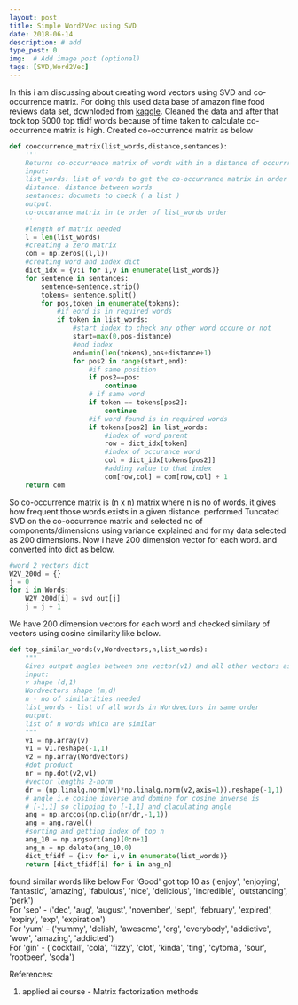 ```yaml
---
layout: post
title: Simple Word2Vec using SVD
date: 2018-06-14
description: # add
type_post: 0
img:  # Add image post (optional)
tags: [SVD,Word2Vec]
---
```

In this i am discussing about creating word vectors using SVD and co-occurrence matrix. For doing this used data base of amazon 
fine food reviews data set, downloded from [kaggle](https://www.kaggle.com/snap/amazon-fine-food-reviews/data). Cleaned the data
and after that took top 5000 top tfidf words because of time taken to calculate co-occurrence matrix is high. Created co-occurrence matrix
as below
~~~ python
def cooccurrence_matrix(list_words,distance,sentances):
    '''
    Returns co-occurrence matrix of words with in a distance of occurrrence
    input:
    list_words: list of words to get the co-occurrance matrix in order
    distance: distance between words
    sentances: documets to check ( a list )
    output:
    co-occurance matrix in te order of list_words order
    '''
    #length of matrix needed
    l = len(list_words)
    #creating a zero matrix
    com = np.zeros((l,l))
    #creating word and index dict
    dict_idx = {v:i for i,v in enumerate(list_words)}
    for sentence in sentances:
        sentence=sentence.strip()
        tokens= sentence.split()
        for pos,token in enumerate(tokens):
            #if eord is in required words
            if token in list_words:
                #start index to check any other word occure or not
                start=max(0,pos-distance)
                #end index
                end=min(len(tokens),pos+distance+1)
                for pos2 in range(start,end):
                    #if same position
                    if pos2==pos:
                        continue
                    # if same word
                    if token == tokens[pos2]:
                        continue
                    #if word found is in required words
                    if tokens[pos2] in list_words:
                        #index of word parent
                        row = dict_idx[token]
                        #index of occurance word
                        col = dict_idx[tokens[pos2]]
                        #adding value to that index
                        com[row,col] = com[row,col] + 1
    return com
~~~
So co-occurrence matrix is (n x n) matrix where n is no of words. it gives how frequent those words exists in a given distance. performed Tuncated SVD on the co-occurrence matrix and selected no of components/dimensions using variance explained and for my data selected as 200 dimensions. Now i have 200 dimension vector for each word.  and converted into dict as below.
~~~ python
#word 2 vectors dict
W2V_200d = {}
j = 0
for i in Words:
    W2V_200d[i] = svd_out[j]
    j = j + 1
~~~
We have 200 dimension vectors for each word and checked similary of vectors using cosine similarity like below.
~~~ python
def top_similar_words(v,Wordvectors,n,list_words):
	"""
	Gives output angles between one vector(v1) and all other vectors as matrix(v2)
	input:
	v shape (d,1)
	Wordvectors shape (m,d)
	n - no of similarities needed
	list_words - list of all words in Wordvectors in same order
	output:
	list of n words which are similar
	"""
	v1 = np.array(v)
	v1 = v1.reshape(-1,1)
	v2 = np.array(Wordvectors)
	#dot product
	nr = np.dot(v2,v1)
	#vector lengths 2-norm
	dr = (np.linalg.norm(v1)*np.linalg.norm(v2,axis=1)).reshape(-1,1)
	# angle i.e cosine inverse and domine for cosine inverse is
	# [-1,1] so clipping to [-1,1] and claculating angle
	ang = np.arccos(np.clip(nr/dr,-1,1))
	ang = ang.ravel()
	#sorting and getting index of top n
	ang_10 = np.argsort(ang)[0:n+1]
	ang_n = np.delete(ang_10,0)
	dict_tfidf = {i:v for i,v in enumerate(list_words)}
	return [dict_tfidf[i] for i in ang_n]
~~~
found similar words like below
For 'Good' got top 10 as ('enjoy', 'enjoying', 'fantastic', 'amazing', 'fabulous', 'nice', 'delicious', 'incredible', 'outstanding', 'perk')  
For 'sep' - ('dec', 'aug', 'august', 'november', 'sept', 'february', 'expired', 'expiry', 'exp', 'expiration')  
For 'yum' - ('yummy', 'delish', 'awesome', 'org', 'everybody', 'addictive', 'wow', 'amazing', 'addicted')  
For 'gin' - ('cocktail', 'cola', 'fizzy', 'clot', 'kinda', 'ting', 'cytoma', 'sour', 'rootbeer', 'soda') 
  
References:
1. applied ai course - Matrix factorization methods


